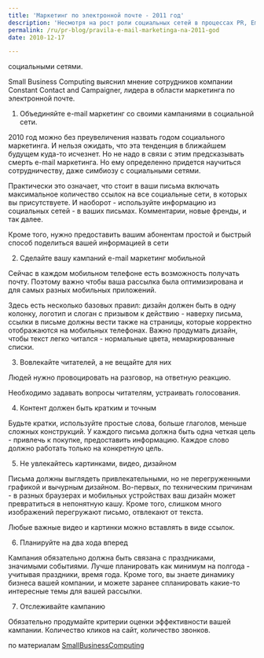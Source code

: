 ```yaml
---
title: 'Маркетинг по электронной почте - 2011 год'
description: 'Несмотря на рост роли социальных сетей в процессах PR, Email маркетинг все еще жив. Однако, по мнению специалистов, основным трендом 2011 года для e-mail маркетинга станет интеграция с социальными сетями. Small Business Computing выяснил мнение сотрудников компании Constant Contact and Campaigner, лидера в области маркетинга по электронной почте.'
permalink: /ru/pr-blog/pravila-e-mail-marketinga-na-2011-god
date: 2010-12-17

---
```


социальными сетями.

Small Business Computing выяснил мнение сотрудников компании  Constant Contact and Campaigner, лидера в области маркетинга по электронной почте.

1. Объединяйте e-mail маркетинг со своими кампаниями в социальной сети.

2010 год можно без преувеличения назвать годом социального маркетинга. И нельзя ожидать, что эта тенденция в ближайшем будущем куда-то исчезнет. Но не надо в связи с этим предсказывать смерть e-mail маркетинга. Но ему определенно придется научиться сотрудничеству, даже симбиозу с социальными сетями.

Практически это означает, что стоит в ваши письма включать максимальное количество ссылок на все социальные сети, в которых вы присутствуете. И наоборот - используйте информацию из социальных сетей - в ваших письмах. Комментарии, новые френды, и так далее.

Кроме того, нужно предоставить вашим абонентам простой и быстрый способ поделиться вашей информацией в сети

2. Сделайте вашу кампаний e-mail маркетинг мобильной

Сейчас в каждом мобильном телефоне есть возможность получать почту. Поэтому важно чтобы ваша рассылка была оптимизирована и для самых разных мобильных приложений.

Здесь есть несколько базовых правил: дизайн должен быть в одну колонку, логотип и слоган с призывом к действию - наверху письма, ссылки в письме должны вести также на страницы, которые корректно отображаются на мобильных телефонах. Важно продумать дизайн, чтобы текст легко читался - нормальные цвета, немаркированные списки.

3. Вовлекайте читателей, а не вещайте для них

Людей нужно провоцировать на разговор, на ответную реакцию.

Необходимо задавать вопросы читателям, устраивать голосования.

4. Контент должен быть кратким и точным

Будьте кратки, используйте простые слова, больше глаголов, меньше сложных конструкций. У каждого письма должна быть одна четкая цель - привлечь к покупке, предоставить информацию. Каждое слово должно работать только на конкретную цель.

5. Не увлекайтесь картинками, видео, дизайном

Письма должны выглядеть привлекательными, но не перегруженными графикой и вычурным дизайном. Во-первых, по техническим причинам - в разных браузерах и мобильных устройствах ваш дизайн может превратиться в непонятную кашу. Кроме того, слишком много изображений перегружают письмо, отвлекают от текста.

Любые важные видео и картинки можно вставлять в виде ссылок.

6. Планируйте на два хода вперед

Кампания обязательно должна быть связана с праздниками, значимыми событиями. Лучше планировать как минимум на полгода - учитывая праздники, время года. Кроме того, вы знаете динамику бизнеса вашей компании, и можете заранее спланировать какие-то интересные темы для вашей рассылки.

7. Отслеживайте кампанию

Обязательно продумайте критерии оценки эффективности вашей кампании. Количество кликов на сайт, количество звонков.

по материалам <a href="https://www.smallbusinesscomputing.com/news/article.php/3920386/Top-7-Email-Marketing-Trends--Tips-for-2011.htm">SmallBusinessComputing</a>


